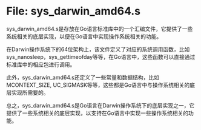 # File: sys_darwin_amd64.s

sys_darwin_amd64.s是存放在Go语言标准库中的一个汇编文件，它提供了一些系统相关的底层实现，以便在Go语言中实现操作系统相关的功能。

在Darwin操作系统下的64位架构上，该文件定义了对应的系统调用函数，比如sys_nanosleep，sys_gettimeofday等等，在Go语言中，这些函数可以直接通过标准库中的相应包进行调用。

此外，sys_darwin_amd64.s还定义了一些常量和数据结构，比如MCONTEXT_SIZE, UC_SIGMASK等等，这些都是Go语言中与操作系统相关的底层实现所需要的。

总之，sys_darwin_amd64.s是Go语言在Darwin操作系统下的底层实现之一，它提供了一些系统相关的底层实现，以支持在Go语言中实现一些操作系统相关的功能。

